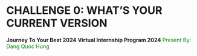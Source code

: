 # CHALLENGE 0: WHAT’S YOUR CURRENT VERSION
**Journey To Your Best 2024**
**Virtual Internship Program 2024**
<span style="color:green">Present By: Dang Quoc Hung</span>
